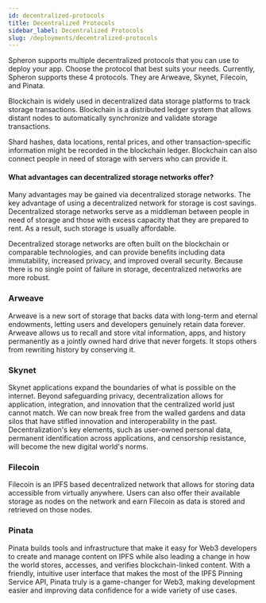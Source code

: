 ```yaml
---
id: decentralized-protocols
title: Decentralized Protocols
sidebar_label: Decentralized Protocols
slug: /deployments/decentralized-protocols
---
```


Spheron supports multiple decentralized protocols that you can use to deploy your app. Choose the protocol that best suits your needs. Currently, Spheron supports these 4 protocols. They are Arweave, Skynet, Filecoin, and Pinata.

Blockchain is widely used in decentralized data storage platforms to track storage transactions. Blockchain is a distributed ledger system that allows distant nodes to automatically synchronize and validate storage transactions.

Shard hashes, data locations, rental prices, and other transaction-specific information might be recorded in the blockchain ledger. Blockchain can also connect people in need of storage with servers who can provide it.

#### What advantages can decentralized storage networks offer?

Many advantages may be gained via decentralized storage networks. The key advantage of using a decentralized network for storage is cost savings. Decentralized storage networks serve as a middleman between people in need of storage and those with excess capacity that they are prepared to rent. As a result, such storage is usually affordable.

Decentralized storage networks are often built on the blockchain or comparable technologies, and can provide benefits including data immutability, increased privacy, and improved overall security. Because there is no single point of failure in storage, decentralized networks are more robust.

### Arweave

Arweave is a new sort of storage that backs data with long-term and eternal endowments, letting users and developers genuinely retain data forever. Arweave allows us to recall and store vital information, apps, and history permanently as a jointly owned hard drive that never forgets. It stops others from rewriting history by conserving it.

### Skynet

Skynet applications expand the boundaries of what is possible on the internet. Beyond safeguarding privacy, decentralization allows for application, integration, and innovation that the centralized world just cannot match. We can now break free from the walled gardens and data silos that have stifled innovation and interoperability in the past. Decentralization's key elements, such as user-owned personal data, permanent identification across applications, and censorship resistance, will become the new digital world's norms.

### Filecoin

Filecoin is an IPFS based decentralized network that allows for storing data accessible from virtually anywhere. Users can also offer their available storage as nodes on the network and earn Filecoin as data is stored and retrieved on those nodes.

### Pinata

Pinata builds tools and infrastructure that make it easy for Web3 developers to create and manage content on IPFS while also leading a change in how the world stores, accesses, and verifies blockchain-linked content. With a friendly, intuitive user interface that makes the most of the IPFS Pinning Service API, Pinata truly is a game-changer for Web3, making development easier and improving data confidence for a wide variety of use cases.

